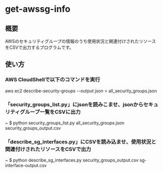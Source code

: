 # get-awssg-info

## 概要
AWSのセキュリティグループの情報のうち使用状況と関連付けされたリソースをCSVで出力するプログラムです。

## 使い方
### AWS CloudShellで以下のコマンドを実行
aws ec2 describe-security-groups --output json > all_security_groups.json

### 「security_groups_list.py」にjsonを読みこませ、jsonからセキュリティグループ一覧をCSVに出力
~ $ python security_groups_list.py all_security_groups.json security_groups_output.csv

### 「describe_sg_interfaces.py」にCSVを読み込ませ、使用状況と関連付けされたリソースをCSVで出力
~ $ python describe_sg_interfaces.py security_groups_output.csv sg-interface-output.csv
